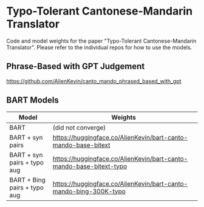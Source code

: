 # Typo-Tolerant Cantonese-Mandarin Translator

Code and model weights for the paper "Typo-Tolerant Cantonese-Mandarin Translator".
Please refer to the individual repos for how to use the models.

## Phrase-Based with GPT Judgement

https://github.com/AlienKevin/canto_mando_phrased_based_with_gpt

## BART Models

|Model|Weights|
|--|--|
|BART| (did not converge) |
|BART + syn pairs| https://huggingface.co/AlienKevin/bart-canto-mando-base-bitext |
|BART + syn pairs + typo aug | https://huggingface.co/AlienKevin/bart-canto-mando-base-bitext-typo |
|BART + Bing pairs + typo aug| https://huggingface.co/AlienKevin/bart-canto-mando-bing-300K-typo |
